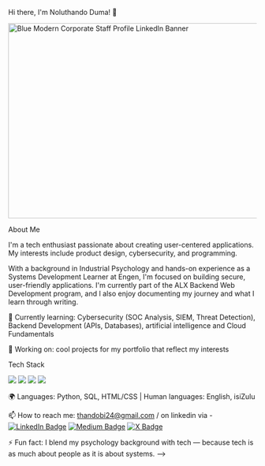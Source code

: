 Hi there, I'm Noluthando Duma! 👋

<img width="1584" height="396" alt="Blue Modern Corporate Staff Profile LinkedIn Banner" src="https://github.com/user-attachments/assets/d31d3e67-703d-41cc-966e-fa647ffec915" />


About Me 

I'm a tech enthusiast passionate about creating user-centered applications. My interests include product design, cybersecurity, and programming.

With a background in Industrial Psychology and hands-on experience as a Systems Development Learner at Engen, I'm focused on building secure, user-friendly applications.
I'm currently part of the ALX Backend Web Development program, and I also enjoy documenting my journey and what I learn through writing. 

🌱 Currently learning: Cybersecurity (SOC Analysis, SIEM, Threat Detection), Backend Development (APIs, Databases), artificial intelligence and Cloud Fundamentals

🔭 Working on: cool projects for my portfolio that reflect my interests 
              

 Tech Stack
<p>
  <!-- Example: -->
  <img src="https://img.shields.io/badge/Python-3776AB?style=for-the-badge&logo=python&logoColor=white" />
  <img src="https://img.shields.io/badge/HTML5-E34F26?style=for-the-badge&logo=html5&logoColor=white" />
  <img src="https://img.shields.io/badge/Supabase-3ECF8E?style=for-the-badge&logo=supabase&logoColor=white" />
  <img src="https://img.shields.io/badge/Linux-FCC624?style=for-the-badge&logo=linux&logoColor=black" />
</p>


🌍 Languages: Python, SQL, HTML/CSS | Human languages: English, isiZulu

📫 How to reach me: thandobi24@gmail.com / on linkedin via - 
[![LinkedIn Badge](https://img.shields.io/badge/LinkedIn-0A66C2?style=for-the-badge&logo=linkedin&logoColor=white)](https://www.linkedin.com/in/noluthando-duma-053b90262/)
[![Medium Badge](https://img.shields.io/badge/Medium-12100E?style=for-the-badge&logo=medium&logoColor=white)](https://medium.com/@thandobi24)
[![X Badge](https://img.shields.io/badge/X-000000?style=for-the-badge&logo=x&logoColor=white)](https://x.com/ThandoD81654)


⚡ Fun fact: I blend my psychology background with tech — because tech is as much about people as it is about systems.
-->



